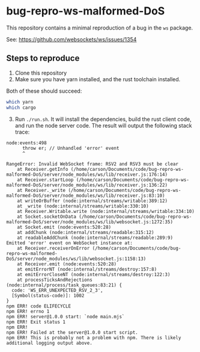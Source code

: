# bug-repro-ws-malformed-DoS

This repository contains a minimal reproduction of a bug in the `ws` package.

See: https://github.com/websockets/ws/issues/1354

## Steps to reproduce

1. Clone this repository
2. Make sure you have yarn installed, and the rust toolchain installed.

Both of these should succeed:
```bash
which yarn
which cargo
```

3. Run `./run.sh`. It will install the dependencies, build the rust client code, and run the node server code. The result will output the following stack trace:

```
node:events:498
      throw er; // Unhandled 'error' event
      ^

RangeError: Invalid WebSocket frame: RSV2 and RSV3 must be clear
    at Receiver.getInfo (/home/carson/Documents/code/bug-repro-ws-malformed-DoS/server/node_modules/ws/lib/receiver.js:176:14)
    at Receiver.startLoop (/home/carson/Documents/code/bug-repro-ws-malformed-DoS/server/node_modules/ws/lib/receiver.js:136:22)
    at Receiver._write (/home/carson/Documents/code/bug-repro-ws-malformed-DoS/server/node_modules/ws/lib/receiver.js:83:10)
    at writeOrBuffer (node:internal/streams/writable:389:12)
    at _write (node:internal/streams/writable:330:10)
    at Receiver.Writable.write (node:internal/streams/writable:334:10)
    at Socket.socketOnData (/home/carson/Documents/code/bug-repro-ws-malformed-DoS/server/node_modules/ws/lib/websocket.js:1272:35)
    at Socket.emit (node:events:520:28)
    at addChunk (node:internal/streams/readable:315:12)
    at readableAddChunk (node:internal/streams/readable:289:9)
Emitted 'error' event on WebSocket instance at:
    at Receiver.receiverOnError (/home/carson/Documents/code/bug-repro-ws-malformed-DoS/server/node_modules/ws/lib/websocket.js:1158:13)
    at Receiver.emit (node:events:520:28)
    at emitErrorNT (node:internal/streams/destroy:157:8)
    at emitErrorCloseNT (node:internal/streams/destroy:122:3)
    at processTicksAndRejections (node:internal/process/task_queues:83:21) {
  code: 'WS_ERR_UNEXPECTED_RSV_2_3',
  [Symbol(status-code)]: 1002
}
npm ERR! code ELIFECYCLE
npm ERR! errno 1
npm ERR! server@1.0.0 start: `node main.mjs`
npm ERR! Exit status 1
npm ERR!
npm ERR! Failed at the server@1.0.0 start script.
npm ERR! This is probably not a problem with npm. There is likely additional logging output above.
```

